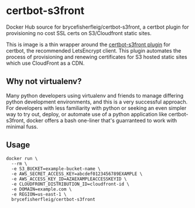 # certbot-s3front

Docker Hub source for brycefisherfleig/certbot-s3front, a certbot plugin for provisioning no cost SSL certs on S3/Cloudfront static sites.

This is image is a thin wrapper around the [certbot-s3front plugin](https://github.com/dlapiduz/certbot-s3front) for certbot, the recommended LetsEncrypt client. This plugin automates the process of provisioning and renewing certificates for S3 hosted static sites which use CloudFront as a CDN.

## Why not virtualenv?

Many python developers using virtualenv and friends to manage differing python development environments, and this is a very successful approach. For developers with less familiarity with python or seeking an even simpler way to try out, deploy, or automate use of a python application like certbot-s3front, docker offers a bash one-liner that's guarranteed to work with minimal fuss.

## Usage

```
docker run \
  --rm \
  -e S3_BUCKET=example-bucket-name \
  -e AWS_SECRET_ACCESS_KEY=abcdef0123456789EXAMPLE \
  -e AWS_ACCESS_KEY_ID=AZAEXAMPLEACCESSKEYID \
  -e CLOUDFRONT_DISTRIBUTION_ID=cloudfront-id \
  -e DOMAIN=example.com \
  -e REGION=us-east-1 \
  brycefisherfleig/certbot-s3front
```
